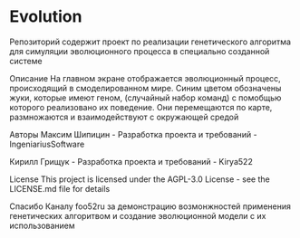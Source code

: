 # Evolution
Репозиторий содержит проект по реализации генетического алгоритма для симуляции эволюционного процесса в специально созданной системе

Описание
На главном экране отображается эволюционный процесс, происходящий в смоделированном мире. Синим цветом обозначены жуки, которые имеют геном, (случайный набор команд) с помобщью которого реализовано их поведение. Они перемещаются по карте, размножаются и взаимодействуют с окружающей средой

Авторы
Максим Шипицин - Разработка проекта и требований - IngeniariusSoftware

Кирилл Грищук - Разработка проекта и требований - Kirya522

License
This project is licensed under the AGPL-3.0 License - see the LICENSE.md file for details

Спасибо
Каналу foo52ru за демонстрацию возмонжностей применения генетических алгоритвом и создание эволюционной модели с их использованием
